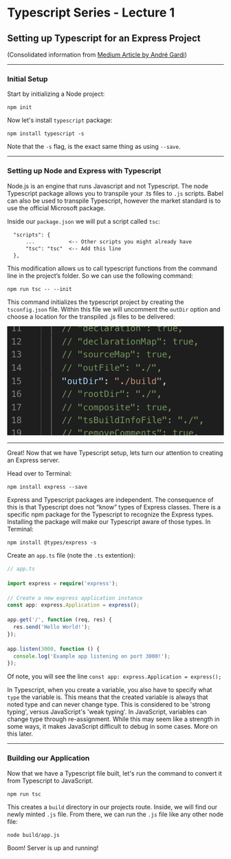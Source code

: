 # Typescript Series - Lecture 1
## Setting up Typescript for an Express Project
(Consolidated information from [Medium Article by André Gardi](https://medium.com/javascript-in-plain-english/typescript-with-node-and-express-js-why-when-and-how-eb6bc73edd5d))

---
### Initial Setup

Start by initializing a Node project:

```
npm init
```

Now let's install `typescript` package:

```
npm install typescript -s
```

Note that the `-s` flag, is the exact same thing as using `--save`. 

---
### Setting up Node and Express with Typescript

Node.js is an engine that runs Javascript and not Typescript. The node Typescript package allows you to transpile your .ts files to `.js` scripts. Babel can also be used to transpile Typescript, however the market standard is to use the official Microsoft package.

Inside our `package.json` we will put a script called `tsc`:
```
  "scripts": {
      ...           <-- Other scripts you might already have
      "tsc": "tsc"  <-- Add this line
  },
```

This modification allows us to call typescript functions from the command line in the project’s folder. So we can use the following command:

```
npm run tsc -- --init
```

This command initializes the typescript project by creating the `tsconfig.json` file. Within this file we will uncomment the `outDir` option and choose a location for the transpiled .js files to be delivered:

![outDir](../images/01_outDir.png)

---
Great! Now that we have Typescript setup, lets turn our attention to creating an Express server.

Head over to Terminal:
```
npm install express --save
```

Express and Typescript packages are independent. The consequence of this is that Typescript does not “know” types of Express classes. There is a specific npm package for the Typescript to recognize the Express types. Installing the package will make our Typescript aware of those types. In Terminal:

```
npm install @types/express -s
```

Create an `app.ts` file (note the `.ts` extention):

```typescript
// app.ts

import express = require('express');

// Create a new express application instance
const app: express.Application = express();

app.get('/', function (req, res) {
  res.send('Hello World!');
});

app.listen(3000, function () {
  console.log('Example app listening on port 3000!');
});
```

Of note, you will see the line `const app: express.Application = express();`

In Typescript, when you create a variable, you also have to specify what `type` the variable is. This means 
that the created variable is always that noted type and can never change type. This is considered to be 'strong typing', 
versus JavaScript's 'weak typing'. In JavaScript, variables can change type through re-assignment. While this may seem
like a strength in some ways, it makes JavaScript difficult to debug in some cases. More on this later.

---
### Building our Application

Now that we have a Typescript file built, let's run the command to convert it from Typescript to JavaScript. 

```
npm run tsc
```

This creates a `build` directory in our projects route. Inside, we will find our newly minted `.js` file. From there, we can
run the `.js` file like any other node file:

```
node build/app.js
```

Boom! Server is up and running!
